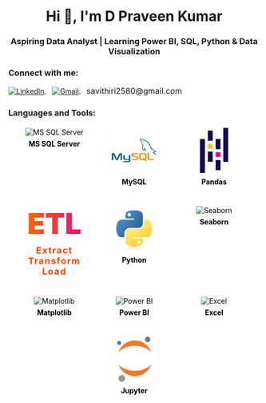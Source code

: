 <h1 align="center">Hi 👋, I'm D Praveen Kumar</h1>
<h3 align="center">Aspiring Data Analyst | Learning Power BI, SQL, Python & Data Visualization</h3>

<h3 align="left">Connect with me:</h3>
<p align="left">
  <a href="https://www.linkedin.com/in/praveen-kumar-869844200/" target="_blank">
    <img align="center" src="https://raw.githubusercontent.com/rahuldkjain/github-profile-readme-generator/master/src/images/icons/Social/linked-in-alt.svg" alt="LinkedIn" height="30" width="40" />
  </a>
  &nbsp;&nbsp;
  <a href="mailto:savithiri2580@gmail.com" target="_blank">
    <img align="center" src="https://img.icons8.com/color/48/gmail-new.png" alt="Gmail" height="30" width="40" />
  </a>
  &nbsp;&nbsp;
  <span style="font-size: 16px; vertical-align: middle;">savithiri2580@gmail.com</span>
</p>

<h3 align="left">Languages and Tools:</h3>

<div align="center" style="display: flex; gap: 40px; flex-wrap: wrap; justify-content: center; margin-top: 20px;">

  <div style="text-align: center; width: 120px;">
    <a href="https://www.microsoft.com/en-us/sql-server" target="_blank" style="text-decoration:none; color:black;">
      <img src="https://www.svgrepo.com/show/303229/microsoft-sql-server-logo.svg" alt="MS SQL Server" width="90" height="90"/>
      <div style="margin-top: 6px; font-weight: bold;">MS SQL Server</div>
    </a>
  </div>

  <div style="text-align: center; width: 120px;">
    <a href="https://www.mysql.com/" target="_blank" style="text-decoration:none; color:black;">
      <img src="https://raw.githubusercontent.com/devicons/devicon/master/icons/mysql/mysql-original-wordmark.svg" alt="MySQL" width="90" height="90"/>
      <div style="margin-top: 6px; font-weight: bold;">MySQL</div>
    </a>
  </div>

  <div style="text-align: center; width: 120px;">
    <a href="https://pandas.pydata.org/" target="_blank" style="text-decoration:none; color:black;">
      <img src="https://raw.githubusercontent.com/devicons/devicon/master/icons/pandas/pandas-original.svg" alt="Pandas" width="90" height="90"/>
      <div style="margin-top: 6px; font-weight: bold;">Pandas</div>
    </a>
  </div>

  <div style="text-align: center; width: 120px;">
    <span style="font-size: 58px; font-weight: 900; background: linear-gradient(90deg, #FF6A00, #EE0979); -webkit-background-clip: text; -webkit-text-fill-color: transparent; user-select:none; display:block;">
      ETL
    </span>
    <div style="margin-top: 8px; font-weight: bold; font-size: 18px; letter-spacing: 1.5px; color: #FF4500;">Extract Transform Load</div>
  </div>

  <div style="text-align: center; width: 120px;">
    <a href="https://www.python.org" target="_blank" style="text-decoration:none; color:black;">
      <img src="https://raw.githubusercontent.com/devicons/devicon/master/icons/python/python-original.svg" alt="Python" width="90" height="90"/>
      <div style="margin-top: 6px; font-weight: bold;">Python</div>
    </a>
  </div>

  <div style="text-align: center; width: 120px;">
    <a href="https://seaborn.pydata.org/" target="_blank" style="text-decoration:none; color:black;">
      <img src="https://seaborn.pydata.org/_images/logo-mark-lightbg.svg" alt="Seaborn" width="90" height="90"/>
      <div style="margin-top: 6px; font-weight: bold;">Seaborn</div>
    </a>
  </div>

  <div style="text-align: center; width: 120px;">
    <a href="https://matplotlib.org/" target="_blank" style="text-decoration:none; color:black;">
      <img src="https://matplotlib.org/_static/images/logo2.svg" alt="Matplotlib" width="90" height="90"/>
      <div style="margin-top: 6px; font-weight: bold;">Matplotlib</div>
    </a>
  </div>

  <div style="text-align: center; width: 120px;">
    <a href="https://powerbi.microsoft.com/" target="_blank" style="text-decoration:none; color:black;">
      <img src="https://img.icons8.com/color/48/power-bi.png" alt="Power BI" width="90" height="90"/>
      <div style="margin-top: 6px; font-weight: bold;">Power BI</div>
    </a>
  </div>

  <div style="text-align: center; width: 120px;">
    <a href="https://www.microsoft.com/en-us/microsoft-365/excel" target="_blank" style="text-decoration:none; color:black;">
      <img src="https://img.icons8.com/color/48/microsoft-excel-2019--v1.png" alt="Excel" width="90" height="90"/>
      <div style="margin-top: 6px; font-weight: bold;">Excel</div>
    </a>
  </div>

  <div style="text-align: center; width: 120px;">
    <a href="https://jupyter.org/" target="_blank" style="text-decoration:none; color:black;">
      <img src="https://raw.githubusercontent.com/devicons/devicon/master/icons/jupyter/jupyter-original.svg" alt="Jupyter" width="90" height="90"/>
      <div style="margin-top: 6px; font-weight: bold;">Jupyter</div>
    </a>
  </div>

</div>
